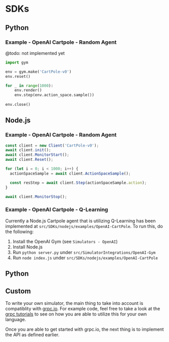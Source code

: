 # SDKs

## Python

### Example - OpenAI Cartpole - Random Agent

@todo: not implemented yet
```python
import gym

env = gym.make('CartPole-v0')
env.reset()

for _ in range(1000):
    env.render()
    env.step(env.action_space.sample())
    
env.close()
```

## Node.js

### Example - OpenAI Cartpole - Random Agent

```javascript
const client = new Client('CartPole-v0');
await client.init();
await client.MonitorStart();
await client.Reset();

for (let i = 0; i < 1000; i++) {
  actionSpaceSample = await client.ActionSpaceSample();

  const resStep = await client.Step(actionSpaceSample.action);  
}

await client.MonitorStop();
```

### Example - OpenAI Cartpole - Q-Learning

Currently a Node.js Cartpole agent that is utilizing Q-Learning has been implemented at `src/SDKs/nodejs/examples/OpenAI-CartPole`. To run this, do the following:

1. Install the OpenAI Gym (see `Simulators - OpenAI`)
2. Install Node.js
3. Run `python server.py` under `src/SimulatorIntegrations/OpenAI-Gym`
4. Run `node index.js` under `src/SDKs/nodejs/examples/OpenAI-CartPole`

## Python

## Custom

To write your own simulator, the main thing to take into account is compatiblity with [grpc.io](https://grpc.io). For example code, feel free to take a look at the [grpc tutorials](https://grpc.io/docs/tutorials/) to see on how you are able to utilize this for your own language.

Once you are able to get started with grpc.io, the next thing is to implement the API as defined earlier.